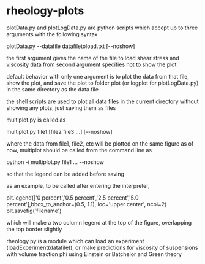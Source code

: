 # rheology-plots

plotData.py and plotLogData.py are python scripts which accept up to three arguments with the following syntax

plotData.py --datafile datafiletoload.txt [--noshow]

the first argument gives the name of the file to load shear stress and viscosity data from
second argument specifies not to show the plot

default behavior with only one argument is to plot the data from that file, show the plot, and save the plot to folder plot (or logplot for plotLogData.py) in the same directory as the data file

the shell scripts are used to plot all data files in the current directory without showing any plots, just saving them as files

multiplot.py is called as

multiplot.py file1 [file2 file3 ...] [--noshow]

where the data from file1, file2, etc will be plotted on the same figure
as of now, multiplot should be called from the command line as

python -i multiplot.py file1 ... --noshow

so that the legend can be added before saving

as an example, to be called after entering the interpreter,

plt.legend(['0 percent','0.5 percent','2.5 percent','5.0 percent'],bbox_to_anchor=(0.5, 1.1), loc='upper center', ncol=2)
plt.savefig('filename')

which will make a two column legend at the top of the figure, overlapping the top border slightly

rheology.py is a module which can load an experiment (loadExperiment(datafile)), or make predictions for viscosity of suspensions with volume fraction phi using Einstein or Batchelor and Green theory
